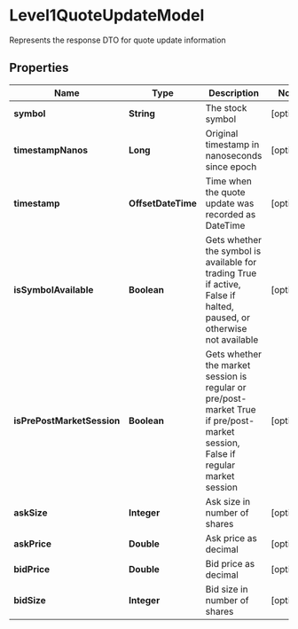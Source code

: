 

# Level1QuoteUpdateModel

Represents the response DTO for quote update information

## Properties

| Name | Type | Description | Notes |
|------------ | ------------- | ------------- | -------------|
|**symbol** | **String** | The stock symbol |  [optional] |
|**timestampNanos** | **Long** | Original timestamp in nanoseconds since epoch |  [optional] |
|**timestamp** | **OffsetDateTime** | Time when the quote update was recorded as DateTime |  [optional] |
|**isSymbolAvailable** | **Boolean** | Gets whether the symbol is available for trading  True if active, False if halted, paused, or otherwise not available |  [optional] |
|**isPrePostMarketSession** | **Boolean** | Gets whether the market session is regular or pre/post-market  True if pre/post-market session, False if regular market session |  [optional] |
|**askSize** | **Integer** | Ask size in number of shares |  [optional] |
|**askPrice** | **Double** | Ask price as decimal |  [optional] |
|**bidPrice** | **Double** | Bid price as decimal |  [optional] |
|**bidSize** | **Integer** | Bid size in number of shares |  [optional] |



